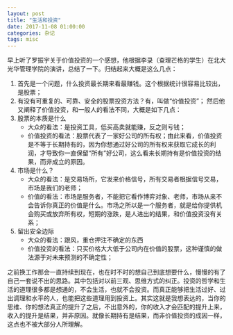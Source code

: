 ```yaml
---
layout: post
title: "生活和投资"
date: 2017-11-08 01:00:00
categories: 杂记
tags: misc
---
```

早上听了罗振宇关于价值投资的一个感想，他根据李录（查理芒格的学生）在北大光华管理学院的演讲，总结了一下。归结起来大概是这么几点：
1. 首先是一个问题，什么投资最长期来看最赚钱。这个根据统计很容易比较出，是股票；
1. 有没有可重复的、可靠、安全的股票投资方法？有，叫做“价值投资”；
然后他又阐释了价值投资，和一般人的看法不同，大概是如下几点：
1. 股票的本质是什么
	* 大众的看法：是投资工具，低买高卖就能赚，反之则亏钱；
	* 价值投资的看法：股票代表了一家好公司的所有权；由此来看，价值投资是不等于长期持有的，因为你想通过好公司的所有权来获取它成长的利润，才导致你一直保留“所有”好公司，这么看来长期持有是价值投资的结果，而非成立的原因。
1. 市场是什么？
	* 大众的看法：是交易场所，它发来价格信号，所有交易者根据信号交易，市场是我们的老师；
	* 价值的看法：市场是服务者，不能把它看作博弈对象、老师，市场从来不会告诉你真正的价值是什么。市场之所以是一个服务者，就是给你提供机会购买或放弃所有权，短期的涨跌，是人进出的结果，和价值投资没有关系；
1. 留出安全边际
	* 大众的看法：跟风，重仓押注不确定的东西
	* 价值投资的看法：只买价格大大低于公司内在价值的股票，这种谨慎的做法源于对未来预测的不确定性；


之前换工作那会一直持续到现在，也在时不时的想自己到底想要什么，慢慢的有了自己一套说不出的思路。其中包括对以前三观、思维方式的纠正。投资的哲学和生活的道理很多都是想通的，不会生活，也就不会投资。而真正能够把生活过好、过出调理和水平的人，也能把这些道理用到投资上。其实这就是我想表达的，当你的思维、你的想法真正的提升了之后，不出意外的，你的收入才会匹配的提升上来，收入的提升是结果，并非原因。就像长期持有是结果，而非价值投资的成因一样，这点也不被大部分人所理解。
